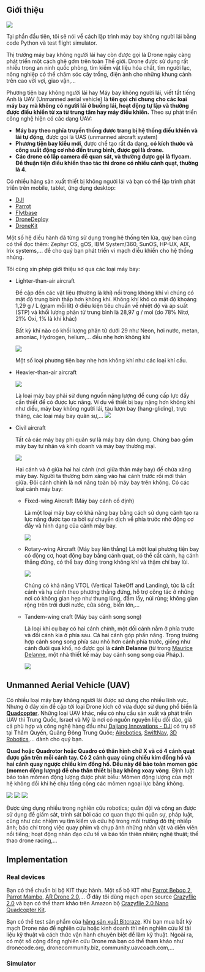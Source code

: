 ## Giới thiệu 
![](https://lh3.googleusercontent.com/odqXB6YeHJ0aBEX8RdEpAXkYL2oyOXfNSo2Tnjl5QMcx_seanjVbmouyG9j3RlZC2qjL33WXsS8cJN9mViD8gTa5iAZvK18CDm_74kZL5yIkz0jkAAFHXrYxViowu9bN6yNxols7JH4l9keHlIObDClRNogtvPhfXLUUWaqcVBdl3TU7kvIwRCRyEJYMbTBgtub1VC3wnRY1j9UTqdO1CVLB1gJBy1ToxCeJgRFwDIaIEeSaMbU2Wlo-F3FRPsFVEX7uXwNsd4c2AVonUNozBDI5qPlJVC6eDillZEt4xfW1Y0FsmOI-5psFxYj4Jp9TSmY8sxb43D-hKjB_DMfsHRbNyBup6sDtETS3HuCV0ccaHcViUYkZEiSaliCouE0QNkL0bQndwEFpJZTzFKpXWYEMVKOy9mBUKUAUAYeMN3sp-o7WYWiQoSFSR-UxmGn-c0R6qi65UTi8RC7Qouq3yU9Gc-uAoXC4RJKW4PNB1_walggPmcULWwBhzFuNq93LQZywcck7EJCKVxN7KL6W8dR_Bud-TG0YDeQtcN3j6dHp-OaEfbiwCibO3u7DI6BPaz3kTBiXl6woc4dPJVhc2jAbOSguQiTbi2G9S2rz9xMgGjjwvtqe2BHzTnY4tUlvq7hSpLBc9e9Nf_kUpok-V8QmSLebNs3Eab5J3H4BvMyLxmTWry28cO77LdkpxAi1BWe9vE-XfDAVZK6ZUw=w479-h269-no)

Tại phần đầu tiên, tôi sẽ nói về cách lập trình máy bay không người lái bằng code Python và test flight simulator. 

Thị trường máy bay không người lái hay còn được gọi là Drone ngày càng phát triển một cách ghê gớm trên toàn Thế giới. Drone được sử dụng rất nhiều trong an ninh quốc phòng, tìm kiếm vật liệu hóa chất, tìm người lạc, nông nghiệp có thể chăm sóc cây trồng, điện ảnh cho những khung cảnh trên cao vời vợi, giao vận,...

Phương tiện bay không người lái hay Máy bay không người lái, viết tắt tiếng Anh là UAV (Unmanned aerial vehicle) là **tên gọi chỉ chung cho các loại máy bay mà không có người lái ở buồng lái, hoạt động tự lập và thường được điều khiển từ xa từ trung tâm hay máy điều khiển.** Theo sự phát triển công nghệ hiện có các dạng UAV:

+ **Máy bay theo nghĩa truyền thống được trang bị hệ thống điều khiển và lái tự động**, được gọi là UAS (unmanned aircraft system) 
+ **Phương tiện bay kiểu mới**, được chế tạo rất đa dạng, **có kích thước và công suất động cơ nhỏ đến trung bình, được gọi là drone.**
+ **Các drone có lắp camera để quan sát, và thường được gọi là flycam. Để thuận tiện điều khiển thao tác thì drone có nhiều cánh quạt, thường là 4.**

Có nhiều hãng sản xuất thiết bị không người lái và bạn có thể lập trình phát triển trên mobile, tablet, ứng dụng desktop:
+ [DJI](http://developer.dji.com/)
+ [Parrot](https://developer.parrot.com/index.html)
+ [Flytbase](https://flytbase.com/flytos/)
+ [DroneDeploy](https://www.dronedeploy.com/)
+ [DroneKit](http://dronekit.io/)

Một số hệ điều hành đã từng sử dụng trong hệ thống tên lửa, quý bạn cũng có thể đọc thêm: Zephyr OS, gOS, IBM System/360, SunOS, HP-UX, AIX, Irix systems,... để cho quý bạn phát triển vi mạch điều khiển cho hệ thống nhúng. 

Tôi cũng xin phép giới thiệu sơ qua các loại máy bay:
+ Lighter-than-air aircraft
  
  Đề cập đến các vật liệu (thường là khí) nổi trong không khí vì chúng có mật độ trung bình thấp hơn không khí. Không khí khô có mật độ khoảng 1,29 g / L (gram mỗi lít) ở điều kiện tiêu chuẩn về nhiệt độ và áp suất (STP) và khối lượng phân tử trung bình là 28,97 g / mol (do 78% Nitơ, 21% Oxi, 1% là khí khác)
  
  Bất kỳ khí nào có khối lượng phân tử dưới 29 như Neon, hơi nước, metan, amoniac, Hydrogen, helium,... đều nhẹ hơn không khí

  ![](https://cdn.britannica.com/s:700x450/30/91830-004-5560E6CB.jpg)
 
  Một số loại phương tiện bay nhẹ hơn không khí như các loại khí cầu.
  
+ Heavier-than-air aircraft

  ![](https://cdn.britannica.com/s:700x450/11/129811-004-9D34C115.jpg)
  
  Là loại máy bay phải sử dụng nguồn năng lượng để cung cấp lực đẩy cần thiết để có được lực nâng. Ví dụ về thiết bị bay nặng hơn không khí như diều, máy bay không người lái, tàu lượn bay (hang-gliding), trực thăng, các loại máy bay quân sự,...
  ![](https://cdn.britannica.com/s:700x450/63/100263-004-8F5C54B4.jpg)
+ Civil aircraft
  
  Tất cả các máy bay phi quân sự là máy bay dân dụng. Chúng bao gồm máy bay tư nhân và kinh doanh và máy bay thương mại.
  
  ![](https://cdn.britannica.com/s:700x450/44/93544-004-A211D18D.jpg)
  
  Hai cánh và ở giữa hai hai cánh (nơi giữa thân máy bay) để chứa xăng máy bay. Người ta thường bơm xăng vào hai cánh trước rồi mới thân giữa.
  Đôi cánh chính là nơi nâng toàn bộ máy bay trên không. Có các loại cánh máy bay:
  + Fixed-wing Aircraft (Máy bay cánh cố định)
    
    Là một loại máy bay có khả năng bay bằng cách sử dụng cánh tạo ra lực nâng được tạo ra bởi sự chuyển dịch về phía trước nhờ động cơ đẩy và hình dạng của cánh máy bay.

    ![](http://images.policemag.com/articles/M-Beechcraft-2014-Baron-ISR-A2A-sz.jpg)
    
  + Rotary-wing Aircraft (Máy bay lên thẳng)
    Là một loại phương tiện bay có động cơ, hoạt động bay bằng cánh quạt, có thể cất cánh, hạ cánh thẳng đứng, có thể bay đứng trong không khí và thậm chí bay lùi.
    
    ![](http://farm4.static.flickr.com/3254/2347122394_e84c04b09e.jpg)
    
    Chúng có khả năng VTOL (Vertical TakeOff and Landing), tức là cất cánh và hạ cánh theo phương thẳng đứng, hỗ trợ công tác ở những nơi có không gian hẹp như thung lũng, đầm lầy, núi rừng; không gian rộng trên trời dưới nước, cửa sông, biển lớn,...  
    
  + Tandem-wing craft (Máy bay cánh song song)
    
    Là loại khí cụ bay có hai cánh chính, một đối cánh nằm ở phía trước và đối cánh kia ở phía sau. Cả hai cánh góp phần nâng. Trong trường hợp cánh song song phía sau nhỏ hơn cánh phía trước, giống như cánh đuôi quá khổ, nó được gọi là **cánh Delanne** (từ trong [Maurice Delanne](https://fr.wikipedia.org/wiki/Maurice_Delanne), một nhà thiết kế máy bay cánh song song của Pháp.).
    
    ![](https://upload.wikimedia.org/wikipedia/commons/thumb/5/5d/HB-YBK_mignet_HM-380.jpg/200px-HB-YBK_mignet_HM-380.jpg)

## Unmanned Aerial Vehicle (UAV)

Có nhiều loại máy bay không người lái được sử dụng cho nhiều lĩnh vực. Nhưng ở đây xin đề cập tới loại Drone kích cỡ vừa được sử dụng phổ biến là **[Quadcopter](https://en.wikipedia.org/wiki/Quadcopter)**. Những loại UAV khác, nếu có nhu cầu sản xuất và phát triển UAV thì Trung Quốc, Israel và Mỹ là nơi có nguồn nguyên liệu dồi dào, giá cả phù hợp và công nghệ hàng đầu như [Dajiang Innovations - DJI](https://www.dji.com/) có trụ sở tại Thâm Quyến, Quảng Đông Trung Quốc; [Airobotics](https://www.airoboticsdrones.com/), [SwiftNav](https://www.swiftnav.com/), [3D Robotics](https://3dr.com/),... dành cho quý bạn.

**Quad hoặc Quadrotor hoặc Quadro có thân hình chữ X và có 4 cánh quạt được gắn trên mỗi cánh tay. Có 2 cánh quay cùng chiều kim đồng hồ và hai cánh quay ngược chiều kim đồng hồ. Đều này để bảo toàn momen góc (momen động lượng) để cho thân thiết bị bay không xoay vòng**. Định luật bảo toàn mômen động lượng được phát biểu: Mômen động lượng của một hệ không đổi khi hệ chịu tổng cộng các mômen ngoại lực bằng không.

   ![](https://www.mydroneview.blog/wp-content/uploads/2018/08/drone-yaw-elegant-quadcopter-of-drone-yaw.png)   ![](https://lh3.googleusercontent.com/tbKAh6LxJOtAbOxZLkeMTGgFSpuF3vpWIchXiyq01tBR8-K6RWQTU9sbjU0VBAZuUI9A8jNwL7ebgZ509Kf5X5LdeGceGu27w6eQFvbK8ndyLb_hJUYobYQe94COFFgU9epptwgbtdRzZNbFx0RW-TzANvuF1p_4odWvqPnV7fNZNd7bqtwwCx7eHmQ80SXtoQczsTfvx6QNE64_hA41Qaq0oi-CGqovGNThmmJ7MwuMSIeVIDOb4hJ-4iplgCI7oyaF3xmxJiZWY_EF59jJdWo0lLAOVJP4lU5jj5G66RoIl_o2dK-5OWtd1H8DdM4s0GeW5j2MqRHKR4YP-tfpsdSanwjUDqgNdL1EF0RMAVuhrdgs1qzzA5NJYLIAIn2DctC08EdKxxhozfwK6x-MVaKiz6SolHsIsT1FxZFxPBG55hnVDSYVM75rlwExQ10Y1xBv4Zh2uFWoLmivcGT6D4IKYxSrU3qyoShbJKTUvEUjLUvrRqWQTHG296jXPuFB_irpTE5bkrsNzEWe67OvRjyEviOTB9GRqs_ZWosFFdWI0NBueYBfSlPDxVxlxfbWQY9YTNeZH5K6NtHsaV4UFdYF-eFslviUjpQCay-GfyNoAcjJit0rD3B4Q6P9DRuzOCHYm0B4fo2khTptML-9JjBeWAQFP208e4claYABL0yjGYV_eNHd4AttE538FmpQGsUVSuSU5_G9fgJnsw=s277-no)   ![](https://upload.wikimedia.org/wikipedia/commons/2/2a/Quadrotor_yaw_torque.png)

Được ứng dụng nhiều trong nghiên cứu robotics; quân đội và công an được sử dụng để giám sát, trinh sát bởi các cơ quan thực thi quân sự, pháp luật, cũng như các nhiệm vụ tìm kiếm và cứu hộ trong môi trường đô thị; nhiếp ảnh; báo chí trong việc quay phim và chụp ảnh những nhân vật và diễn viên nổi tiếng; hoạt động nhân đạo cứu tế và bảo tồn thiên nhiên; nghệ thuật; thể thao drone racing,...
## Implementation
### Real devices

Bạn có thể chuẩn bị bộ KIT thực hành. Một số bộ KIT như [Parrot Bebop 2](https://www.parrot.com/us/drones/parrot-bebop-2), [Parrot Mambo](https://www.parrot.com/global/drones/parrot-mambo-fly), [AR Drone 2.0](https://www.parrot.com/global/drones/parrot-ardrone-20-elite-edition),... Ở đây tôi dùng mạch open source [Crazyflie 2.0](https://en.wikipedia.org/wiki/Crazyflie_2.0) và bạn có thể tham khảo trên Amazon bộ [Crazyflie 2.0 Nano Quadcopter Kit](https://www.amazon.com/Crazyflie-2-0-Nano-Quadcopter-Kit/dp/B00QBO5LAS). 

Bạn có thể test sản phẩm của [hãng sản xuất Bitcraze](https://www.bitcraze.io/getting-started-with-the-crazyflie-2-0/). Khi bạn mua bất kỳ mạch Drone nào để nghiên cứu hoặc kinh doanh thì nên nghiên cứu kĩ tài liệu kỹ thuật và cách thức vận hành chuyên biệt để làm kỹ thuật. Ngoài ra, có một số cộng đồng nghiên cứu Drone mà bạn có thể tham khảo như dronecode.org, dronecommunity.biz, community.uavcoach.com,...


### Simulator

